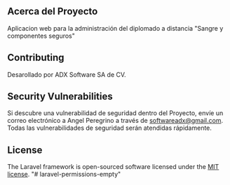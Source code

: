 ## Acerca del Proyecto

Aplicacion web para la administración del diplomado a distancia "Sangre y componentes seguros"


## Contributing

Desarollado por ADX Software SA de CV.

## Security Vulnerabilities

Si descubre una vulnerabilidad de seguridad dentro del Proyecto, envíe un correo electrónico a Angel Peregrino a través de [softwareadx@gmail.com](mailto:softwareadx@gmail.com). Todas las vulnerabilidades de seguridad serán atendidas rápidamente.

## License

The Laravel framework is open-sourced software licensed under the [MIT license](https://opensource.org/licenses/MIT).
"# laravel-permissions-empty" 
